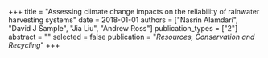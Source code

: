 +++
title = "Assessing climate change impacts on the reliability of rainwater harvesting systems"
date = 2018-01-01
authors = ["Nasrin Alamdari", "David J Sample", "Jia Liu", "Andrew Ross"]
publication_types = ["2"]
abstract = ""
selected = false
publication = "*Resources, Conservation and Recycling*"
+++

